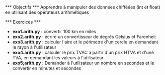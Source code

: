 *** Objectifs *** 
Apprendre à manipuler des données chifféées (int et float) en utilisant des opérateurs arithmétiques

*** Exercices ***
- **exo1.arith.py** : convertir 100 km en miles
- **exo2.arith.py** : écrire un convertisseur de degrés Celsius et Farenheit
- **exo3.arith.py** : calculer l'aire et le périmètre d'un cercle en demandant le rayon à l'utilisateur
- **exo4.arith.py** : calculer le prix TVAC à partir d'un prix HTVA et d'une TVA, en demandant les valeurs à l'utilisateur
- **exo5;arith.py** : Demander à l'utilisateur un nombre en secondes et le convertir en minutes et secondes